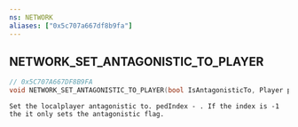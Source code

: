 ```yaml
---
ns: NETWORK
aliases: ["0x5c707a667df8b9fa"]
---
```

## NETWORK_SET_ANTAGONISTIC_TO_PLAYER

```c
// 0x5C707A667DF8B9FA
void NETWORK_SET_ANTAGONISTIC_TO_PLAYER(bool IsAntagonisticTo, Player player);
```

```
Set the localplayer antagonistic to. pedIndex - . If the index is -1 the it only sets the antagonistic flag.
```
